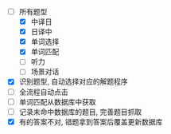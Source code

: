 - [ ] 所有题型
  - [x] 中译日
  - [x] 日译中
  - [x] 单词选择
  - [x] 单词匹配
  - [ ] 听力
  - [ ] 场景对话
- [x] 识别题型, 自动选择对应的解题程序
- [ ] 全流程自动点击
- [ ] 单词匹配从数据库中获取
- [ ] 记录未命中数据库的题目, 完善题目抓取
- [x] 有的答案不对, 错题拿到答案后覆盖更新数据库
